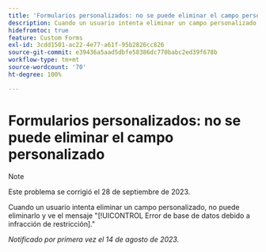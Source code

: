 ```yaml
---
title: 'Formularios personalizados: no se puede eliminar el campo personalizado'
description: Cuando un usuario intenta eliminar un campo personalizado, no puede eliminarlo y ve el mensaje Error de la base de datos debido a una infracción de restricción.
hidefromtoc: true
feature: Custom Forms
exl-id: 3cdd1501-ac22-4e77-a61f-95b2826cc826
source-git-commit: e39436a5aad5dbfe58386dc770babc2ed39f678b
workflow-type: tm+mt
source-wordcount: '70'
ht-degree: 100%

---
```


# Formularios personalizados: no se puede eliminar el campo personalizado

>[!NOTE]
>
>Este problema se corrigió el 28 de septiembre de 2023.

Cuando un usuario intenta eliminar un campo personalizado, no puede eliminarlo y ve el mensaje &quot;[!UICONTROL Error de base de datos debido a infracción de restricción].&quot;

_Notificado por primera vez el 14 de agosto de 2023._
